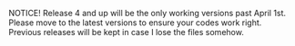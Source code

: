 NOTICE! Release 4 and up will be the only working versions past April 1st. Please move to the latest versions to ensure your codes work right. Previous releases will be kept in case I lose the files somehow.
